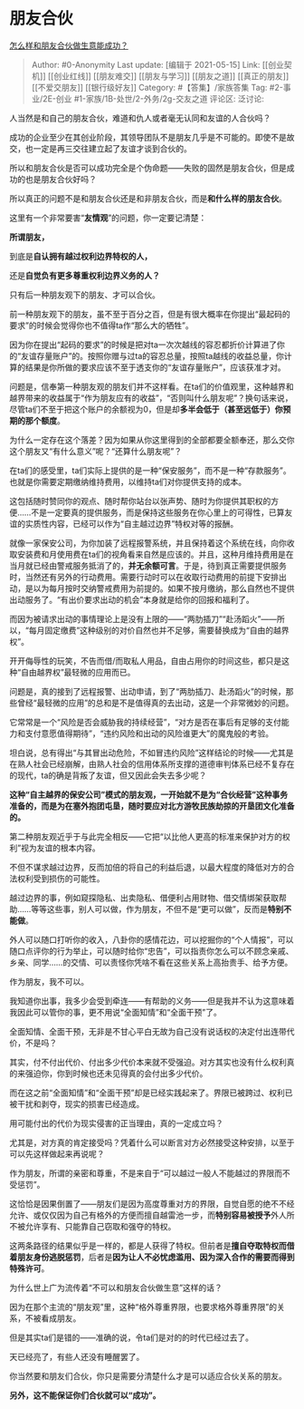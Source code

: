 # 朋友合伙
[怎么样和朋友合伙做生意能成功？](https://www.zhihu.com/question/24090827/answer/1756246516)

> Author: #0-Anonymity
> Last update: [编辑于 2021-05-15]
> Link: [[创业契机]] [[创业红线]] [[朋友难交]] [[朋友与学习]] [[朋友之道]] [[真正的朋友]] [[不爱交朋友]] [[银行级好友]]
> Category: #【答集】/家族答集
> Tag: #2-事业/2E-创业 #1-家族/1B-处世/2-外务/2g-交友之道
> 评论区:
> 泛讨论:

人当然是和自己的朋友合伙，难道和仇人或者毫无认同和友谊的人合伙吗？

成功的企业至少在其创业阶段，其领导团队不是朋友几乎是不可能的。即使不是故交，也一定是再三交往建立起了友谊才谈到合伙的。

所以和朋友合伙是否可以成功完全是个伪命题——失败的固然是朋友合伙，但是成功的也是朋友合伙好吗？

所以真正的问题不是和朋友合伙还是和非朋友合伙，而是**和什么样的朋友合伙**。

这里有一个非常要害“**友情观**”的问题，你一定要记清楚：

**所谓朋友，**

到底是**自认拥有越过权利边界特权的人，**

还是**自觉负有更多尊重权利边界义务的人？**

只有后一种朋友观下的朋友、才可以合伙。

前一种朋友观下的朋友，虽不至于百分之百，但是有很大概率在你提出“最起码的要求”的时候会觉得你也不值得ta作“那么大的牺牲”。

因为你在提出“起码的要求”的时候是把对ta一次次越线的容忍都折价计算进了你的“友谊存量账户”的。按照你赠与过ta的容忍总量，按照ta越线的收益总量，你计算的结果是你所做的要求应该不至于透支你的“友谊存量账户”，应该获准才对。

问题是，信奉第一种朋友观的朋友们并不这样看。在ta们的价值观里，这种越界和越界带来的收益属于“作为朋友应有的收益”，“否则叫什么朋友呢”？换句话来说，尽管ta们不至于把这个账户的余额视为0，但是却**多半会低于（甚至远低于）你预期的那个额度**。

为什么一定存在这个落差？因为如果从你这里得到的全部都要全额奉还，那么交你这个朋友又“有什么意义”呢？“还算什么朋友呢”？

在ta们的感受里，ta们实际上提供的是一种“保安服务”，而不是一种“存款服务”。也就是你需要定期缴纳维持费用，以维持ta们对你提供支持的成本。

这包括随时赞同你的观点、随时帮你站台以张声势、随时为你提供其职权的方便……不是一定要真的提供服务，而是保持这些服务在你心里上的可得性，已算友谊的实质性内容，已经可以作为“自主越过边界”特权对等的报酬。

就像一家保安公司，为你加装了远程报警系统，并且保持着这个系统在线，向你收取安装费和月使用费在ta们的视角看来自然是应该的。并且，这种月维持费用是在当月就已经由警戒服务抵消了的，**并无余额可言**。于是，待到真正需要提供服务时，当然还有另外的行动费用。需要行动时可以在收取行动费用的前提下安排出动，是以为每月按时交纳警戒费用为前提的。如果不按月缴纳，那么自然也不提供出动服务了。“有出价要求出动的机会”本身就是给你的回报和福利了。

而因为被请求出动的事情理论上是没有上限的——“两肋插刀”“赴汤蹈火”——所以，“每月固定缴费”这种级别的对价自然也并不足够，需要替换成为“自由的越界权”。

开开侮辱性的玩笑，不告而借/而取私人用品，自由占用你的时间这些，都只是这种“自由越界权”最轻微的应用而已。

问题是，真的接到了远程报警、出动申请，到了“两肋插刀、赴汤蹈火”的时候，那些曾经“最轻微的应用”的总和是不是值得真的去出动，这是一个非常微妙的问题。

它常常是一个“风险是否会威胁我的持续经营”，“对方是否在事后有足够的支付能力和支付意愿值得期待”，“违约风险和出动的风险谁更大”的魔鬼般的考验。

坦白说，总有得出“与其冒出动危险，不如冒违约风险”这样结论的时候——尤其是在熟人社会已经崩解，由熟人社会的信用体系所支撑的道德审判体系已经不复存在的现代，ta的确是背叛了友谊，但又因此会失去多少呢？

**这种“自主越界的保安公司”模式的朋友观，一开始就不是为“合伙经营”这种事务准备的，而是为在塞外抱团屯垦，随时要应对北方游牧民族劫掠的开垦团文化准备的。**

第二种朋友观近乎于与此完全相反——它把“以比他人更高的标准来保护对方的权利”视为友谊的根本内容。

不但不谋求越过边界，反而加倍的将自己的利益后退，以最大程度的降低对方的合法权利受到损伤的可能性。

越过边界的事，例如窥探隐私、出卖隐私、借便利占用财物、借交情绑架获取帮助……等等这些事，别人可以做，作为朋友，不但不是“更可以做”，反而是**特别不能做**。

外人可以随口打听你的收入，八卦你的感情花边，可以挖掘你的“个人情报”，可以随口点评你的行为举止，可以随时给你“忠告”，可以指责你怎么可以不顾念亲戚、乡亲、同学……的交情、可以责怪你凭啥不看在这些关系上高抬贵手、给予方便。

作为朋友，我不可以。

我知道你出事，我多少会受到牵连——有帮助的义务——但是我并不认为这意味着我因此可以管你的事，更不用说“全面知情”和“全面干预”了。

全面知情、全面干预，无非是不甘心平白无故为自己没有说话权的决定付出连带代价，不是吗？

其实，付不付出代价、付出多少代价本来就不受强迫。对方其实也没有什么权利真的来强迫你，你到时候也还未见得真的会付出多少代价。

而在这之前“全面知情”和“全面干预”却是已经实践起来了。界限已被跨过、权利已被干扰和剥夺，现实的损害已经造成。

用可能付出的代价为现实侵害的正当理由，真的一定成立吗？

尤其是，对方真的肯定接受吗？凭着什么可以断言对方必然接受这种安排，以至于可以先这样做起来再说呢？

作为朋友，所谓的亲密和尊重，不是来自于“可以越过一般人不能越过的界限而不受惩罚”。

这恰恰是因果倒置了——朋友们是因为高度尊重对方的界限，自觉自愿的绝不不经允许、或仅仅因为自己有格外的方便而擅自越雷池一步，而**特别容易被授予**外人所不被允许享有、只能靠自己窃取和强夺的特权。

这两条路径的结果似乎是一样的，都是人获得了特权。但前者是**擅自夺取特权而借着朋友身份逃脱惩罚**，后者是**因为让人不必忧虑滥用、因为深入合作的需要而得到特殊许可**。

为什么世上广为流传着“不可以和朋友合伙做生意”这样的话？

因为在那个主流的“朋友观”里，这种“格外尊重界限，也要求格外尊重界限”的关系，不被看成朋友。

但是其实ta们是错的——准确的说，令ta们是对的的时代已经过去了。

天已经亮了，有些人还没有睡醒罢了。

你当然要和朋友们合伙，你只是需要分清楚什么才是可以适应合伙关系的朋友。

**另外，这不能保证你们合伙就可以“成功”。**
